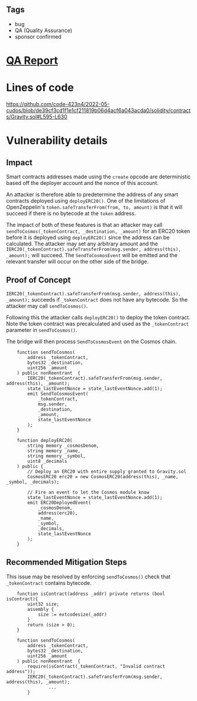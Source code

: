 ## Tags

- bug
- QA (Quality Assurance)
- sponsor confirmed

# [QA Report](https://github.com/code-423n4/2022-05-cudos-findings/issues/59) 

# Lines of code

https://github.com/code-423n4/2022-05-cudos/blob/de39cf3cd1f1e1cf211819b06d4acf6a043acda0/solidity/contracts/Gravity.sol#L595-L630


# Vulnerability details

## Impact

Smart contracts addresses made using the `create` opcode are deterministic based off the deployer account and the nonce of this account. 

An attacker is therefore able to predetermine the address of any smart contracts deployed using `deployERC20()`.  One of the limitations of  OpenZeppelin's `token.safeTransferFrom(from, to, amount)` is that it will succeed if there is no bytecode at the `token` address.

The impact of both of these features is that an attacker may call `sendToCosmos(_tokenContract, _destination, _amount)` for an ERC20 token before it is deployed using `deployERC20()` since the address can be calculated. The attacker may set any arbitrary amount and the `IERC20(_tokenContract).safeTransferFrom(msg.sender, address(this), _amount);` will succeed. The `SendToCosmosEvent` will be emitted and the relevant transfer will occur on the other side of the bridge.


## Proof of Concept

`IERC20(_tokenContract).safeTransferFrom(msg.sender, address(this), _amount);` succeeds if `_tokenContract` does not have any bytecode. So the attacker may call `sendToCosmos()`.

Following this the attacker calls `deployERC20()` to deploy the token contract. Note the token contract was precalculated and used as the `_tokenContract` parameter in `sendToCosmos()`.

The bridge will then process `SendToCosmosEvent` on the Cosmos chain.

```solidity
	function sendToCosmos(
		address _tokenContract,
		bytes32 _destination,
		uint256 _amount
	) public nonReentrant  {
		IERC20(_tokenContract).safeTransferFrom(msg.sender, address(this), _amount);
		state_lastEventNonce = state_lastEventNonce.add(1);
		emit SendToCosmosEvent(
			_tokenContract,
			msg.sender,
			_destination,
			_amount,
			state_lastEventNonce
		);
	}

	function deployERC20(
		string memory _cosmosDenom,
		string memory _name,
		string memory _symbol,
		uint8 _decimals
	) public {
		// Deploy an ERC20 with entire supply granted to Gravity.sol
		CosmosERC20 erc20 = new CosmosERC20(address(this), _name, _symbol, _decimals);

		// Fire an event to let the Cosmos module know
		state_lastEventNonce = state_lastEventNonce.add(1);
		emit ERC20DeployedEvent(
			_cosmosDenom,
			address(erc20),
			_name,
			_symbol,
			_decimals,
			state_lastEventNonce
		);
	}
```

## Recommended Mitigation Steps

This issue may be resolved by enforcing `sendToCosmos()` check that `_tokenContract` contains bytecode.

```solidity
	function isContract(address _addr) private returns (bool isContract){
	    uint32 size;
	    assembly {
	        size := extcodesize(_addr)
	    }
 	    return (size > 0);
	}

	function sendToCosmos(
		address _tokenContract,
		bytes32 _destination,
		uint256 _amount
	) public nonReentrant  {
		require(isContract(_tokenContract, "Invalid contract address"));
		IERC20(_tokenContract).safeTransferFrom(msg.sender, address(this), _amount);
                ...
        }
```

